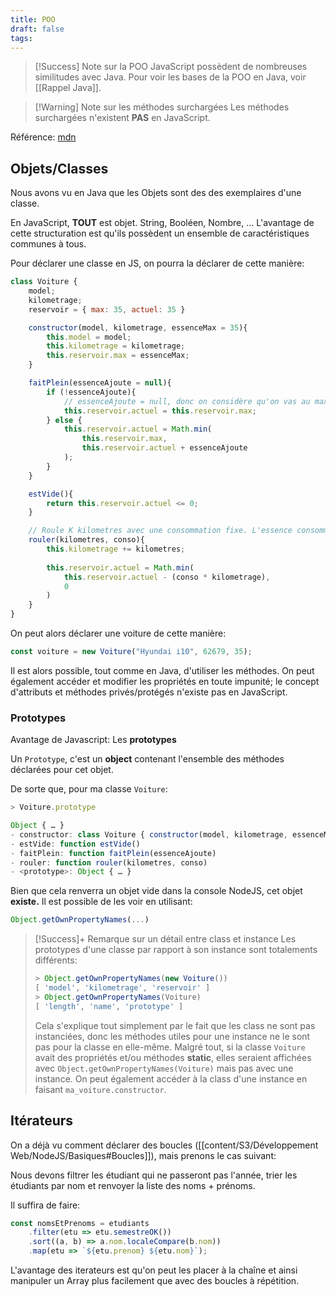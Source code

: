 ```yaml
---
title: POO
draft: false
tags:
---
```

> [!Success] Note sur la POO
> JavaScript possèdent de nombreuses similitudes avec Java.
> Pour voir les bases de la POO en Java, voir [[Rappel Java]].

> [!Warning] Note sur les méthodes surchargées
> Les méthodes surchargées n'existent **PAS** en JavaScript.

Référence: [mdn](https://developer.mozilla.org/en-US/docs/Web/JavaScript/Reference/Classes)
## Objets/Classes

Nous avons vu en Java que les Objets sont des des exemplaires d'une classe.

En JavaScript, **TOUT** est objet. String, Booléen, Nombre, ... 
L'avantage de cette structuration est qu'ils possèdent un ensemble de caractéristiques communes à tous.

Pour déclarer une classe en JS, on pourra la déclarer de cette manière:
```js
class Voiture {
	model;
	kilometrage;
	reservoir = { max: 35, actuel: 35 }

	constructor(model, kilometrage, essenceMax = 35){
		this.model = model;
		this.kilometrage = kilometrage;
		this.reservoir.max = essenceMax;
	}

	faitPlein(essenceAjoute = null){
		if (!essenceAjoute){
			// essenceAjoute = null, donc on considère qu'on vas au max du reservoir
			this.reservoir.actuel = this.reservoir.max;
		} else {
			this.reservoir.actuel = Math.min(
				this.reservoir.max,
				this.reservoir.actuel + essenceAjoute
			);
		}
	}

	estVide(){
		return this.reservoir.actuel <= 0;
	}

	// Roule K kilometres avec une consommation fixe. L'essence consommée sera retirée
	rouler(kilometres, conso){
		this.kilometrage += kilometres;
		
		this.reservoir.actuel = Math.min(
			this.reservoir.actuel - (conso * kilometrage),
			0
		)
	}
}
```

On peut alors déclarer une voiture de cette manière:
```js
const voiture = new Voiture("Hyundai i10", 62679, 35);
```

Il est alors possible, tout comme en Java, d'utiliser les méthodes. On peut également accéder et modifier les propriétés en toute impunité; le concept d'attributs et méthodes privés/protégés n'existe pas en JavaScript.

### Prototypes

Avantage de Javascript: Les **prototypes**

Un `Prototype`, c'est un **object** contenant l'ensemble des méthodes déclarées pour cet objet.

De sorte que, pour ma classe `Voiture`:
```js
> Voiture.prototype

Object { … }
- constructor: class Voiture { constructor(model, kilometrage, essenceMax) }
- estVide: function estVide()
- faitPlein: function faitPlein(essenceAjoute)
- rouler: function rouler(kilometres, conso)
- <prototype>: Object { … }
```

Bien que cela renverra un objet vide dans la console NodeJS, cet objet **existe.** Il est possible de les voir en utilisant:
```js
Object.getOwnPropertyNames(...)
```

> [!Success]+ Remarque sur un détail entre class et instance
> Les prototypes d'une classe par rapport à son instance sont totalements différents:
> ```js
> > Object.getOwnPropertyNames(new Voiture())
 >[ 'model', 'kilometrage', 'reservoir' ]
> > Object.getOwnPropertyNames(Voiture)
 >[ 'length', 'name', 'prototype' ]
> ```
> Cela s'explique tout simplement par le fait que les class ne sont pas instanciées, donc les méthodes utiles pour une instance ne le sont pas pour la classe en elle-même.
> Malgré tout, si la classe `Voiture` avait des propriétés et/ou méthodes **static**, elles seraient affichées avec `Object.getOwnPropertyNames(Voiture)` mais pas avec une instance.
> On peut également accéder à la class d'une instance en faisant `ma_voiture.constructor`.

## Itérateurs

On a déjà vu comment déclarer des boucles ([[content/S3/Développement Web/NodeJS/Basiques#Boucles]]), mais prenons le cas suivant:

Nous devons filtrer les étudiant qui ne passeront pas l'année, trier les étudiants par nom et renvoyer la liste des noms + prénoms.

Il suffira de faire:
```js
const nomsEtPrenoms = etudiants
	.filter(etu => etu.semestreOK())
	.sort((a, b) => a.nom.localeCompare(b.nom))
	.map(etu => `${etu.prenom} ${etu.nom}`);
```

L'avantage des iterateurs est qu'on peut les placer à la chaîne et ainsi manipuler un Array plus facilement que avec des boucles à répétition.